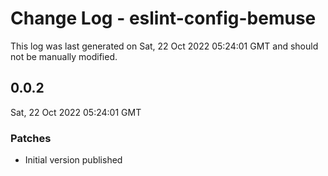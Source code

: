 # Change Log - eslint-config-bemuse

This log was last generated on Sat, 22 Oct 2022 05:24:01 GMT and should not be manually modified.

## 0.0.2
Sat, 22 Oct 2022 05:24:01 GMT

### Patches

- Initial version published

